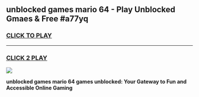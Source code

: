 
## unblocked games mario 64 - Play Unblocked Gmaes & Free #a77yq
<h3>
<a href="https://news.freeplayer.one?title=unblocked_games_mario_64&ref=03M">CLICK TO PLAY</a></h3>
<hr>

<h3>
<a href="https://news.freeplayer.one?title=unblocked_games_mario_64&ref=03M">CLICK 2 PLAY</a>
  
</h3>

<a href="https://news.freeplayer.one?title=unblocked_games_mario_64&ref=03M"><img src="https://clearcache.store/games.png"></a>


**unblocked games mario 64 games unblocked: Your Gateway to Fun and Accessible Online Gaming**
